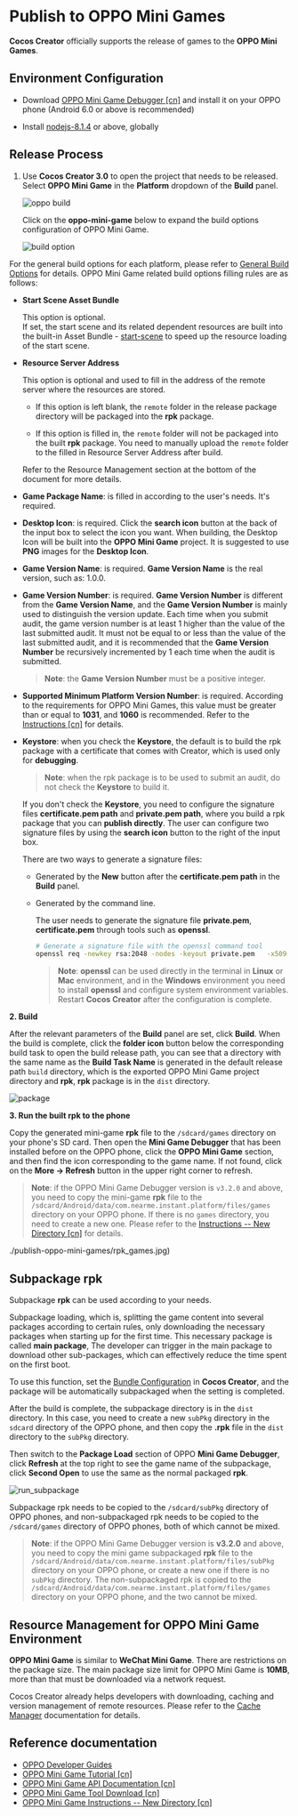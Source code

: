 # Publish to OPPO Mini Games

__Cocos Creator__ officially supports the release of games to the **OPPO Mini Games**.

## Environment Configuration

- Download [OPPO Mini Game Debugger [cn]](https://cdofs.oppomobile.com/cdo-activity/static/201810/26/quickgame/documentation/#/games/use?id=_2-%e5%ae%89%e8%a3%85-runtimeapk-%e5%8c%85%e5%88%b0-oppo-%e6%89%8b%e6%9c%ba%e4%b8%8a) and install it on your OPPO phone (Android 6.0 or above is recommended)

- Install [nodejs-8.1.4](https://nodejs.org/en/download/) or above, globally

## Release Process

1. Use **Cocos Creator 3.0** to open the project that needs to be released. Select **OPPO Mini Game** in the **Platform** dropdown of the **Build** panel.

    ![oppo build](./publish-oppo-mini-games/oppo-build.png)

    Click on the **oppo-mini-game** below to expand the build options configuration of OPPO Mini Game.

    ![build option](./publish-oppo-mini-games/build-option.png)

For the general build options for each platform, please refer to [General Build Options](build-options.md) for details. OPPO Mini Game related build options filling rules are as follows:

- **Start Scene Asset Bundle**

  This option is optional.<br>
  If set, the start scene and its related dependent resources are built into the built-in Asset Bundle - [start-scene](../../asset/bundle.md#the-built-in-asset-bundle) to speed up the resource loading of the start scene.

- **Resource Server Address**

  This option is optional and used to fill in the address of the remote server where the resources are stored.

  - If this option is left blank, the `remote` folder in the release package directory will be packaged into the **rpk** package.

  - If this option is filled in, the `remote` folder will not be packaged into the built **rpk** package. You need to manually upload the `remote` folder to the filled in Resource Server Address after build.

  Refer to the Resource Management section at the bottom of the document for more details.

- **Game Package Name**: is filled in according to the user's needs. It's required.

- **Desktop Icon**: is required. Click the **search icon** button at the back of the input box to select the icon you want. When building, the Desktop Icon will be built into the **OPPO Mini Game** project. It is suggested to use **PNG** images for the **Desktop Icon**.

- **Game Version Name**: is required. **Game Version Name** is the real version, such as: 1.0.0.

- **Game Version Number**: is required. **Game Version Number** is different from the **Game Version Name**, and the **Game Version Number** is mainly used to distinguish the version update. Each time when you submit audit, the game version number is at least 1 higher than the value of the last submitted audit. It must not be equal to or less than the value of the last submitted audit, and it is recommended that the **Game Version Number** be recursively incremented by 1 each time when the audit is submitted.

  > **Note**: the **Game Version Number** must be a positive integer.

- **Supported Minimum Platform Version Number**: is required. According to the requirements for OPPO Mini Games, this value must be greater than or equal to **1031**, and **1060** is recommended. Refer to the [Instructions [cn]](https://cdofs.oppomobile.com/cdo-activity/static/201810/26/quickgame/documentation/#/games/use) for details.

- **Keystore**: when you check the **Keystore**, the default is to build the rpk package with a certificate that comes with Creator, which is used only for **debugging**.

  > **Note**: when the rpk package is to be used to submit an audit, do not check the **Keystore** to build it.

  If you don't check the **Keystore**, you need to configure the signature files **certificate.pem path** and **private.pem path**, where you build a rpk package that you can **publish directly**. The user can configure two signature files by using the **search icon** button to the right of the input box.

  There are two ways to generate a signature files:

  - Generated by the **New** button after the **certificate.pem path** in the **Build** panel.

  - Generated by the command line.

      The user needs to generate the signature file **private.pem**, **certificate.pem** through tools such as **openssl**.

      ```bash
      # Generate a signature file with the openssl command tool
      openssl req -newkey rsa:2048 -nodes -keyout private.pem   -x509 -days 3650 -out certificate.pem
      ```

      > **Note**: **openssl** can be used directly in the terminal in **Linux** or **Mac** environment, and in the **Windows** environment you need to install **openssl** and configure system environment variables. Restart **Cocos Creator** after the configuration is complete.

**2. Build**

After the relevant parameters of the **Build** panel are set, click **Build**. When the build is complete, click the **folder icon** button below the corresponding build task to open the build release path, you can see that a directory with the same name as the **Build Task Name** is generated in the default release path `build` directory, which is the exported OPPO Mini Game project directory and **rpk**, **rpk** package is in the `dist` directory.

![package](./publish-oppo-mini-games/package.png)

**3. Run the built rpk to the phone**

Copy the generated mini-game **rpk** file to the `/sdcard/games` directory on your phone's SD card. Then open the **Mini Game Debugger** that has been installed before on the OPPO phone, click the **OPPO Mini Game** section, and then find the icon corresponding to the game name. If not found, click on the **More -> Refresh** button in the upper right corner to refresh.

  > **Note**: if the OPPO Mini Game Debugger version is `v3.2.0` and above, you need to copy the mini-game **rpk** file to the `/sdcard/Android/data/com.nearme.instant.platform/files/games` directory on your OPPO phone. If there is no `games` directory, you need to create a new one. Please refer to the [Instructions -- New Directory [cn]](https://cdofs.oppomobile.com/cdo-activity/static/201810/26/quickgame/documentation/#/games/use?id=_3-%e6%96%b0%e5%bb%ba%e7%9b%ae%e5%bd%95) for details.

./publish-oppo-mini-games/rpk_games.jpg)

## Subpackage rpk

Subpackage **rpk** can be used according to your needs.

Subpackage loading, which is, splitting the game content into several packages according to certain rules, only downloading the necessary packages when starting up for the first time. This necessary package is called **main package**, The developer can trigger in the main package to download other sub-packages, which can effectively reduce the time spent on the first boot.

To use this function, set the [Bundle Configuration](subpackage.md) in **Cocos Creator**, and the package will be automatically subpackaged when the setting is completed.

After the build is complete, the subpackage directory is in the `dist` directory. In this case, you need to create a new `subPkg` directory in the `sdcard` directory of the OPPO phone, and then copy the **.rpk** file in the `dist` directory to the `subPkg` directory.

Then switch to the **Package Load** section of OPPO **Mini Game Debugger**, click **Refresh** at the top right to see the game name of the subpackage, click **Second Open** to use the same as the normal packaged **rpk**.

![run_subpackage](./publish-oppo-mini-games/run_subpackage.jpg)

Subpackage rpk needs to be copied to the `/sdcard/subPkg` directory of OPPO phones, and non-subpackaged rpk needs to be copied to the `/sdcard/games` directory of OPPO phones, both of which cannot be mixed.

> **Note**: if the OPPO Mini Game Debugger version is **v3.2.0** and above, you need to copy the mini game subpackaged **rpk** file to the `/sdcard/Android/data/com.nearme.instant.platform/files/subPkg` directory on your OPPO phone, or create a new one if there is no `subPkg` directory. The non-subpackaged rpk is copied to the `/sdcard/Android/data/com.nearme.instant.platform/files/games` directory on your OPPO phone, and the two cannot be mixed.

## Resource Management for OPPO Mini Game Environment

**OPPO Mini Game** is similar to **WeChat Mini Game**. There are restrictions on the package size. The main package size limit for OPPO Mini Game is **10MB**, more than that must be downloaded via a network request.

Cocos Creator already helps developers with downloading, caching and version management of remote resources. Please refer to the [Cache Manager](../../asset/cache-manager.md#resource-download-process) documentation for details.

## Reference documentation

- [OPPO Developer Guides](https://developers.oppomobile.com/wiki/doc/index#id=88)
- [OPPO Mini Game Tutorial [cn]](https://activity-cdo.heytapimage.com/cdo-activity/static/201810/26/quickgame/documentation/#/games/quickgame)
- [OPPO Mini Game API Documentation [cn]](https://activity-cdo.heytapimage.com/cdo-activity/static/201810/26/quickgame/documentation/#/feature/account)
- [OPPO Mini Game Tool Download [cn]](https://activity-cdo.heytapimage.com/cdo-activity/static/201810/26/quickgame/documentation/#/games/use)
- [OPPO Mini Game Instructions -- New Directory [cn]](https://activity-cdo.heytapimage.com/cdo-activity/static/201810/26/quickgame/documentation/#/games/use?id=_3-%e6%96%b0%e5%bb%ba%e7%9b%ae%e5%bd%95)
